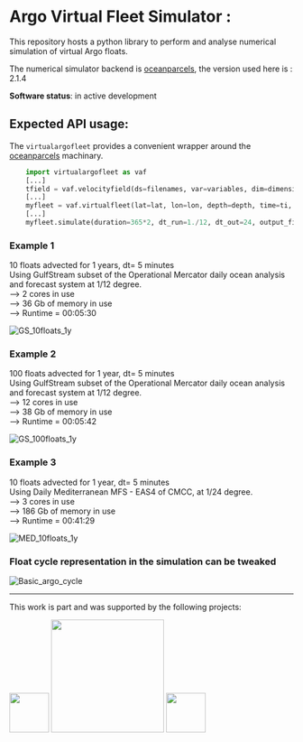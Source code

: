 # Argo Virtual Fleet Simulator : 
This repository hosts a python library to perform and analyse numerical simulation of virtual Argo floats.

The numerical simulator backend is [oceanparcels](http://oceanparcels.org/), the version used here is : 2.1.4

**Software status**: in active development

## Expected API usage:

The ``virtualargofleet`` provides a convenient wrapper around the [oceanparcels](http://oceanparcels.org/) machinary.

```python
    import virtualargofleet as vaf
    [...] 
    tfield = vaf.velocityfield(ds=filenames, var=variables, dim=dimensions, isglobal=0)
    [...]
    myfleet = vaf.virtualfleet(lat=lat, lon=lon, depth=depth, time=ti, vfield=tfield)
    [...]
    myfleet.simulate(duration=365*2, dt_run=1./12, dt_out=24, output_file='test.nc')
```

### Example 1
10 floats advected for 1 years, dt= 5 minutes  
Using GulfStream subset of the Operational Mercator daily ocean analysis and forecast system at 1/12 degree.  
--> 2 cores in use  
--> 36 Gb of memory in use   
--> Runtime = 00:05:30 
  
![GS_10floats_1y](https://user-images.githubusercontent.com/17851004/76072356-21812180-5f98-11ea-94e4-c7f8cb574fd3.png)  

### Example 2
100 floats advected for 1 year, dt= 5 minutes  
Using GulfStream subset of the Operational Mercator daily ocean analysis and forecast system at 1/12 degree.  
--> 12 cores in use  
--> 38 Gb of memory in use     
--> Runtime = 00:05:42   
  
![GS_100floats_1y](https://user-images.githubusercontent.com/17851004/76072419-38277880-5f98-11ea-85c7-d7c87a121b27.png)


### Example 3
10 floats advected for 1 year, dt= 5 minutes  
Using Daily Mediterranean MFS - EAS4 of CMCC, at 1/24 degree.  
-->  3 cores in use  
-->  186 Gb of memory in use     
--> Runtime = 00:41:29
  
![MED_10floats_1y](https://user-images.githubusercontent.com/17851004/76072471-52f9ed00-5f98-11ea-9ed3-01322b41e46f.png)

### Float cycle representation in the simulation can be tweaked
![Basic_argo_cycle](https://user-images.githubusercontent.com/17851004/76072496-5f7e4580-5f98-11ea-9a92-9701657a1d6b.png)


***
This work is part and was supported by the following projects:
<div>
<img src="https://avatars1.githubusercontent.com/u/58258213?s=460&v=4" width="70"/>
<img src="https://user-images.githubusercontent.com/17851004/83142990-8fe60380-a0f1-11ea-85c1-f7b1d343be88.jpg" width="200"/>
<img src="https://www.umr-lops.fr/var/storage/images/_aliases/logo_main/medias-ifremer/medias-lops/logos/logo-lops-2/1459683-4-fre-FR/Logo-LOPS-2.png" width="70"/>
</div>
